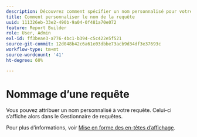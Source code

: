 ```yaml
---
description: Découvrez comment spécifier un nom personnalisé pour votre requête.
title: Comment personnaliser le nom de la requête
uuid: 111326eb-33e2-490b-9a04-0f481a70e072
feature: Report Builder
role: User, Admin
exl-id: ff3beae3-a776-4bc1-b394-c5c422e5f521
source-git-commit: 12d048b42c6a61e03dbbe73acb9d34df3e37693c
workflow-type: tm+mt
source-wordcount: '41'
ht-degree: 60%

---
```


# Nommage d’une requête

Vous pouvez attribuer un nom personnalisé à votre requête. Celui-ci s’affiche alors dans le Gestionnaire de requêtes.

Pour plus d’informations, voir [Mise en forme des en-têtes d’affichage](/help/analyze/legacy-report-builder/layout/t-format-display-headers.md).
